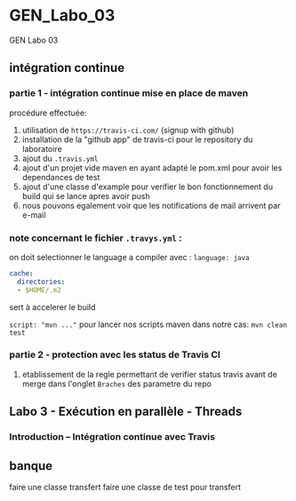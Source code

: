# GEN_Labo_03
GEN Labo 03

## intégration continue

### partie 1 - intégration continue mise en place de maven

procédure effectuée:

1. utilisation de `https://travis-ci.com/` (signup with github)
2. installation de la "github app" de travis-ci pour le repository du laboratoire
3. ajout du `.travis.yml` 
4. ajout d'un projet vide maven en ayant adapté le pom.xml pour avoir les dependances de test
5. ajout d'une classe d'example pour verifier le bon fonctionnement du build qui se lance apres avoir push
6. nous pouvons egalement voir que les notifications de mail arrivent par e-mail


### note concernant le fichier `.travys.yml` :

on doit selectionner le language a compiler avec : `language: java`
```yml
cache:
  directories:
  - $HOME/.m2
```
sert à accelerer le build

`script: "mvn ..."` pour lancer nos scripts maven
dans notre cas: `mvn clean test`

### partie 2 - protection avec les status de Travis CI

1. etablissement de la regle permettant de verifier status travis avant de merge dans l'onglet `Braches` des parametre du repo

## Labo 3 - Exécution en parallèle - Threads

### Introduction – Intégration continue avec Travis

## banque

faire une classe transfert 
faire une classe de test pour transfert
